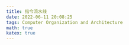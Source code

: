 ```yaml
---
title: 指令流水线
date: 2022-06-11 20:08:25
tags: Computer Organization and Architecture 
math: true
katex: true
---
```

